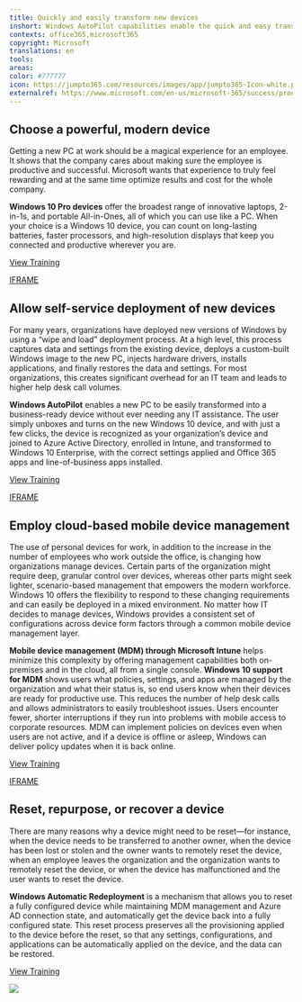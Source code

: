 ```yaml
---
title: Quickly and easily transform new devices
inshort: Windows AutoPilot capabilities enable the quick and easy transformation of new devices into enterprise-ready machines, without imaging and with the flexibility to satisfy the needs of organizations of all shapes and sizes. This process can be done by the users themselves&#x2014;without IT ever touching the device&#x2014;when the organization uses technologies such as Azure Active Directory, Microsoft Intune, third-party MDM services, and the Windows AutoPilot device enrollment service.
contexts: office365,microsoft365
copyright: Microsoft
translations: en
tools: 
areas: 
color: #777777
icon: https://jumpto365.com/resources/images/app/jumpto365-Icon-white.png
externalref: https://www.microsoft.com/en-us/microsoft-365/success/productivitylibrary/quickly-and-easily-transform-new-devices
---
```


## Choose a powerful, modern device

Getting a new PC at work should be a magical experience for an employee. It shows that the company cares about making sure the employee is productive and successful. Microsoft wants that experience to truly feel rewarding and at the same time optimize results and cost for the whole company.

**Windows 10 Pro devices** offer the broadest range of innovative laptops, 2-in-1s, and portable All-in-Ones, all of which you can use like a PC. When your choice is a Windows 10 device, you can count on long-lasting batteries, faster processors, and high-resolution displays that keep you connected and productive wherever you are.

[View Training](https://www.microsoft.com/en-us/windowsforbusiness/featured-devices)

[IFRAME](https://www.microsoft.com/en-us/videoplayer/embed/RE1UzSF)

## Allow self-service deployment of new devices

For many years, organizations have deployed new versions of Windows by using a “wipe and load” deployment process. At a high level, this process captures data and settings from the existing device, deploys a custom-built Windows image to the new PC, injects hardware drivers, installs applications, and finally restores the data and settings. For most organizations, this creates significant overhead for an IT team and leads to higher help desk call volumes.

**Windows AutoPilot** enables a new PC to be easily transformed into a business-ready device without ever needing any IT assistance. The user simply unboxes and turns on the new Windows 10 device, and with just a few clicks, the device is recognized as your organization’s device and joined to Azure Active Directory, enrolled in Intune, and transformed to Windows 10 Enterprise, with the correct settings applied and Office 365 apps and line-of-business apps installed.

[View Training](https://docs.microsoft.com/windows/deployment/windows-10-auto-pilot)

[IFRAME](https://www.microsoft.com/en-us/videoplayer/embed/RE1UKgu)

## Employ cloud-based mobile device management

The use of personal devices for work, in addition to the increase in the number of employees who work outside the office, is changing how organizations manage devices. Certain parts of the organization might require deep, granular control over devices, whereas other parts might seek lighter, scenario-based management that empowers the modern workforce. Windows 10 offers the flexibility to respond to these changing requirements and can easily be deployed in a mixed environment. No matter how IT decides to manage devices, Windows provides a consistent set of configurations across device form factors through a common mobile device management layer.

**Mobile device management (MDM) through Microsoft Intune** helps minimize this complexity by offering management capabilities both on-premises and in the cloud, all from a single console. **Windows 10 support for MDM** shows users what policies, settings, and apps are managed by the organization and what their status is, so end users know when their devices are ready for productive use. This reduces the number of help desk calls and allows administrators to easily troubleshoot issues. Users encounter fewer, shorter interruptions if they run into problems with mobile access to corporate resources. MDM can implement policies on devices even when users are not active, and if a device is offline or asleep, Windows can deliver policy updates when it is back online.

[View Training](https://docs.microsoft.com/windows/client-management/manage-windows-10-in-your-organization-modern-management)

[IFRAME](https://www.microsoft.com/en-us/videoplayer/embed/RE1UzRJ)

## Reset, repurpose, or recover a device

There are many reasons why a device might need to be reset—for instance, when the device needs to be transferred to another owner, when the device has been lost or stolen and the owner wants to remotely reset the device, when an employee leaves the organization and the organization wants to remotely reset the device, or when the device has malfunctioned and the user wants to reset the device.

**Windows Automatic Redeployment** is a mechanism that allows you to reset a fully configured device while maintaining MDM management and Azure AD connection state, and automatically get the device back into a fully configured state. This reset process preserves all the provisioning applied to the device before the reset, so that any settings, configurations, and applications can be automatically applied on the device, and the data can be restored.

[View Training](https://docs.microsoft.com/education/windows/windows-automatic-redeployment)

![](http://img-prod-cms-rt-microsoft-com.akamaized.net/cms/api/am/imageFileData/RE1Nz9C?ver=f8b6)

